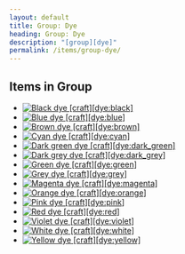 ```yaml
---
layout: default
title: Group: Dye
heading: Group: Dye
description: "[group][dye]"
permalink: /items/group-dye/
---
```



## Items in Group

<ul class="list-items clearfix">
    <li><a href="{{site.baseurl}}/items/dye-black/"><img src="{{site.baseurl}}/assets/img/items/textures/dye_black.png" data-toggle="tooltip" title="Black dye [craft][dye:black]"></a></li>
    <li><a href="{{site.baseurl}}/items/dye-blue/"><img src="{{site.baseurl}}/assets/img/items/textures/dye_blue.png" data-toggle="tooltip" title="Blue dye [craft][dye:blue]"></a></li>
    <li><a href="{{site.baseurl}}/items/dye-brown/"><img src="{{site.baseurl}}/assets/img/items/textures/dye_brown.png" data-toggle="tooltip" title="Brown dye [craft][dye:brown]"></a></li>
    <li><a href="{{site.baseurl}}/items/dye-cyan/"><img src="{{site.baseurl}}/assets/img/items/textures/dye_cyan.png" data-toggle="tooltip" title="Cyan dye [craft][dye:cyan]"></a></li>
    <li><a href="{{site.baseurl}}/items/dye-dark-green/"><img src="{{site.baseurl}}/assets/img/items/textures/dye_dark_green.png" data-toggle="tooltip" title="Dark green dye [craft][dye:dark_green]"></a></li>
    <li><a href="{{site.baseurl}}/items/dye-dark-grey/"><img src="{{site.baseurl}}/assets/img/items/textures/dye_dark_grey.png" data-toggle="tooltip" title="Dark grey dye [craft][dye:dark_grey]"></a></li>
    <li><a href="{{site.baseurl}}/items/dye-green/"><img src="{{site.baseurl}}/assets/img/items/textures/dye_green.png" data-toggle="tooltip" title="Green dye [craft][dye:green]"></a></li>
    <li><a href="{{site.baseurl}}/items/dye-grey/"><img src="{{site.baseurl}}/assets/img/items/textures/dye_grey.png" data-toggle="tooltip" title="Grey dye [craft][dye:grey]"></a></li>
    <li><a href="{{site.baseurl}}/items/dye-magenta/"><img src="{{site.baseurl}}/assets/img/items/textures/dye_magenta.png" data-toggle="tooltip" title="Magenta dye [craft][dye:magenta]"></a></li>
    <li><a href="{{site.baseurl}}/items/dye-orange/"><img src="{{site.baseurl}}/assets/img/items/textures/dye_orange.png" data-toggle="tooltip" title="Orange dye [craft][dye:orange]"></a></li>
    <li><a href="{{site.baseurl}}/items/dye-pink/"><img src="{{site.baseurl}}/assets/img/items/textures/dye_pink.png" data-toggle="tooltip" title="Pink dye [craft][dye:pink]"></a></li>
    <li><a href="{{site.baseurl}}/items/dye-red/"><img src="{{site.baseurl}}/assets/img/items/textures/dye_red.png" data-toggle="tooltip" title="Red dye [craft][dye:red]"></a></li>
    <li><a href="{{site.baseurl}}/items/dye-violet/"><img src="{{site.baseurl}}/assets/img/items/textures/dye_violet.png" data-toggle="tooltip" title="Violet dye [craft][dye:violet]"></a></li>
    <li><a href="{{site.baseurl}}/items/dye-white/"><img src="{{site.baseurl}}/assets/img/items/textures/dye_white.png" data-toggle="tooltip" title="White dye [craft][dye:white]"></a></li>
    <li><a href="{{site.baseurl}}/items/dye-yellow/"><img src="{{site.baseurl}}/assets/img/items/textures/dye_yellow.png" data-toggle="tooltip" title="Yellow dye [craft][dye:yellow]"></a></li>
</ul>
